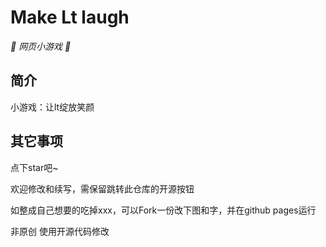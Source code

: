 
# Make Lt laugh

_🦌 网页小游戏 🥛_

</div>


## 简介

小游戏：让lt绽放笑颜




## 其它事项

点下star吧~

欢迎修改和续写，需保留跳转此仓库的开源按钮

如整成自己想要的吃掉xxx，可以Fork一份改下图和字，并在github pages运行

非原创 使用开源代码修改
